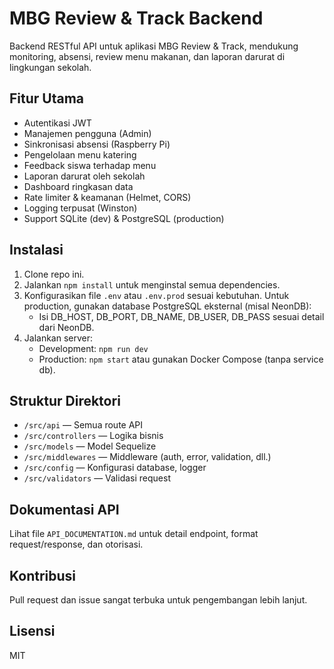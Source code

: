# MBG Review & Track Backend

Backend RESTful API untuk aplikasi MBG Review & Track, mendukung monitoring, absensi, review menu makanan, dan laporan darurat di lingkungan sekolah.

## Fitur Utama
- Autentikasi JWT
- Manajemen pengguna (Admin)
- Sinkronisasi absensi (Raspberry Pi)
- Pengelolaan menu katering
- Feedback siswa terhadap menu
- Laporan darurat oleh sekolah
- Dashboard ringkasan data
- Rate limiter & keamanan (Helmet, CORS)
- Logging terpusat (Winston)
- Support SQLite (dev) & PostgreSQL (production)


## Instalasi
1. Clone repo ini.
2. Jalankan `npm install` untuk menginstal semua dependencies.
3. Konfigurasikan file `.env` atau `.env.prod` sesuai kebutuhan. Untuk production, gunakan database PostgreSQL eksternal (misal NeonDB):
   - Isi DB_HOST, DB_PORT, DB_NAME, DB_USER, DB_PASS sesuai detail dari NeonDB.
4. Jalankan server:
   - Development: `npm run dev`
   - Production: `npm start` atau gunakan Docker Compose (tanpa service db).

## Struktur Direktori
- `/src/api` — Semua route API
- `/src/controllers` — Logika bisnis
- `/src/models` — Model Sequelize
- `/src/middlewares` — Middleware (auth, error, validation, dll.)
- `/src/config` — Konfigurasi database, logger
- `/src/validators` — Validasi request

## Dokumentasi API
Lihat file `API_DOCUMENTATION.md` untuk detail endpoint, format request/response, dan otorisasi.

## Kontribusi
Pull request dan issue sangat terbuka untuk pengembangan lebih lanjut.

## Lisensi
MIT
